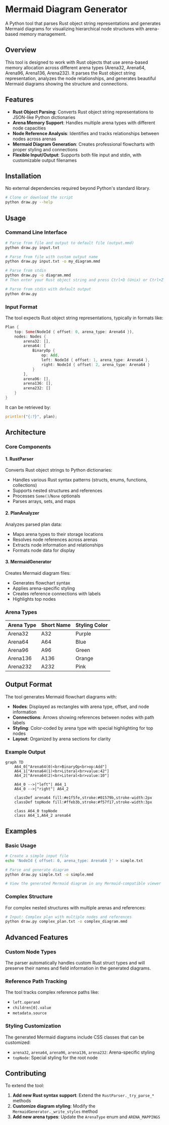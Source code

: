 # Mermaid Diagram Generator

A Python tool that parses Rust object string representations and generates Mermaid diagrams for visualizing hierarchical node structures with arena-based memory management.

## Overview

This tool is designed to work with Rust objects that use arena-based memory allocation across different arena types (Arena32, Arena64, Arena96, Arena136, Arena232). It parses the Rust object string representation, analyzes the node relationships, and generates beautiful Mermaid diagrams showing the structure and connections.

## Features

- **Rust Object Parsing**: Converts Rust object string representations to JSON-like Python dictionaries
- **Arena Memory Support**: Handles multiple arena types with different node capacities
- **Node Reference Analysis**: Identifies and tracks relationships between nodes across arenas
- **Mermaid Diagram Generation**: Creates professional flowcharts with proper styling and connections
- **Flexible Input/Output**: Supports both file input and stdin, with customizable output filenames

## Installation

No external dependencies required beyond Python's standard library.

```bash
# Clone or download the script
python draw.py --help
```

## Usage

### Command Line Interface

```bash
# Parse from file and output to default file (output.mmd)
python draw.py input.txt

# Parse from file with custom output name
python draw.py input.txt -o my_diagram.mmd

# Parse from stdin
python draw.py -o diagram.mmd
# Then enter your Rust object string and press Ctrl+D (Unix) or Ctrl+Z (Windows)

# Parse from stdin with default output
python draw.py
```

### Input Format

The tool expects Rust object string representations, typically in formats like:

```rust
Plan {
    top: Some(NodeId { offset: 0, arena_type: Arena64 }),
    nodes: Nodes {
        arena32: [],
        arena64: [
            BinaryOp {
                op: Add,
                left: NodeId { offset: 1, arena_type: Arena64 },
                right: NodeId { offset: 2, arena_type: Arena64 }
            }
        ],
        arena96: [],
        arena136: [],
        arena232: []
    }
}
```

It can be retrieved by:
```rust
println!("{:?}", plan);
```


## Architecture

### Core Components

#### 1. RustParser
Converts Rust object strings to Python dictionaries:
- Handles various Rust syntax patterns (structs, enums, functions, collections)
- Supports nested structures and references
- Processes `Some()`/`None` optionals
- Parses arrays, sets, and maps

#### 2. PlanAnalyzer
Analyzes parsed plan data:
- Maps arena types to their storage locations
- Resolves node references across arenas
- Extracts node information and relationships
- Formats node data for display

#### 3. MermaidGenerator
Creates Mermaid diagram files:
- Generates flowchart syntax
- Applies arena-specific styling
- Creates reference connections with labels
- Highlights top nodes

### Arena Types

| Arena Type | Short Name | Styling Color |
|------------|------------|---------------|
| Arena32    | A32        | Purple        |
| Arena64    | A64        | Blue          |
| Arena96    | A96        | Green         |
| Arena136   | A136       | Orange        |
| Arena232   | A232       | Pink          |

## Output Format

The tool generates Mermaid flowchart diagrams with:

- **Nodes**: Displayed as rectangles with arena type, offset, and node information
- **Connections**: Arrows showing references between nodes with path labels
- **Styling**: Color-coded by arena type with special highlighting for top nodes
- **Layout**: Organized by arena sections for clarity

### Example Output

```mermaid
graph TD
    A64_0["Arena64(0)<br>BinaryOp<br>op:Add"]
    A64_1["Arena64(1)<br>Literal<br>value:42"]
    A64_2["Arena64(2)<br>Literal<br>value:10"]
    
    A64_0 -->|"left"| A64_1
    A64_0 -->|"right"| A64_2
    
    classDef arena64 fill:#e1f5fe,stroke:#01579b,stroke-width:2px
    classDef topNode fill:#ffeb3b,stroke:#f57f17,stroke-width:3px
    
    class A64_0 topNode
    class A64_1,A64_2 arena64
```

## Examples

### Basic Usage

```bash
# Create a simple input file
echo 'NodeId { offset: 0, arena_type: Arena64 }' > simple.txt

# Parse and generate diagram
python draw.py simple.txt -o simple.mmd

# View the generated Mermaid diagram in any Mermaid-compatible viewer
```

### Complex Structure

For complex nested structures with multiple arenas and references:

```bash
# Input: Complex plan with multiple nodes and references
python draw.py complex_plan.txt -o complex_diagram.mmd
```

## Advanced Features

### Custom Node Types

The parser automatically handles custom Rust struct types and will preserve their names and field information in the generated diagrams.

### Reference Path Tracking

The tool tracks complex reference paths like:
- `left.operand`
- `children[0].value`
- `metadata.source`

### Styling Customization

The generated Mermaid diagrams include CSS classes that can be customized:
- `arena32`, `arena64`, `arena96`, `arena136`, `arena232`: Arena-specific styling
- `topNode`: Special styling for the root node

## Contributing

To extend the tool:

1. **Add new Rust syntax support**: Extend the `RustParser._try_parse_*` methods
2. **Customize diagram styling**: Modify the `MermaidGenerator._write_styles` method
3. **Add new arena types**: Update the `ArenaType` enum and `ARENA_MAPPINGS`
